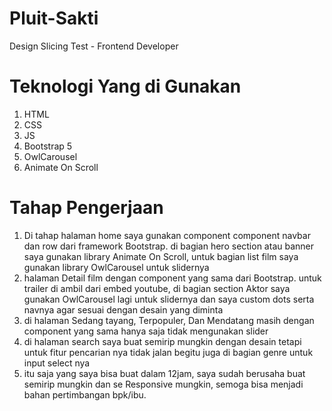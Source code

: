 # Pluit-Sakti
Design Slicing Test - Frontend Developer

# Teknologi Yang di Gunakan
1. HTML
2. CSS
3. JS
4. Bootstrap 5
5. OwlCarousel
6. Animate On Scroll

# Tahap Pengerjaan

1. Di tahap halaman home saya gunakan component component navbar dan row dari framework Bootstrap. di bagian hero section atau banner saya gunakan library Animate On Scroll, untuk bagian list film saya gunakan library OwlCarousel untuk slidernya
2. halaman Detail film dengan component yang sama dari Bootstrap. untuk trailer di ambil dari embed youtube, di bagian section Aktor saya gunakan OwlCarousel lagi untuk slidernya dan saya custom dots serta navnya agar sesuai dengan desain yang diminta
3. di halaman Sedang tayang, Terpopuler, Dan Mendatang masih dengan component yang sama hanya saja tidak mengunakan slider
4. di halaman search saya buat semirip mungkin dengan desain tetapi untuk fitur pencarian nya tidak jalan begitu juga di bagian genre untuk input select nya
5. itu saja yang saya bisa buat dalam 12jam, saya sudah berusaha buat semirip mungkin dan se Responsive mungkin, semoga bisa menjadi bahan pertimbangan bpk/ibu.
